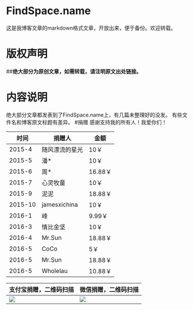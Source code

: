 # FindSpace.name
这是我博客文章的markdown格式文章，开放出来，便于备份。欢迎转载。
# 版权声明
##**绝大部分为原创文章，如需转载，请注明原文出处链接。**
# 内容说明
绝大部分文章都发表到了FindSpace.name上，有几篇未整理好的没发。
有些文件名和博客原文标题有差异。
#捐赠
感谢支持我的所有人！我爱你们！

|时间|捐赠人|金额|
|---|-----|---|
|2015-4|随风漂流的星光|10￥|
|2015-5|潘*|10￥|
|2015-6|周*|16.88￥|
|2015-7|心灵牧童|10￥|
|2015-9|泥泥|18.88￥|
|2015-10|jamesxichina|10￥|
|2016-1|峰|9.99￥|
|2016-3|情比金坚|10￥|
|2016-4|Mr.Sun|18.88￥|
|2016-5|CoCo|5￥|
|2016-5|Mr.Sun|18.88￥|
|2016-5|Wholelau|10.88￥|


|支付宝捐赠，二维码扫描|微信捐赠，二维码扫描|
|-|-| 
|![][1]|![][3]|

[1]: http://www.findspace.name/wp-content/uploads/2015/06/alipayDonate.jpg
[2]: http://www.findspace.name/wp-content/uploads/2016/02/wechat.jpg
[3]: http://www.findspace.name/wp-content/uploads/2016/02/weixin_donate.jpg